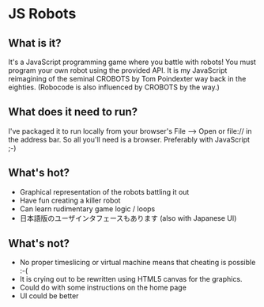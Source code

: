 # JS Robots

## What is it?

It's a JavaScript programming game where you battle with robots! You must program your own robot using the provided API. It is my JavaScript reimagining of the seminal CROBOTS by Tom Poindexter way back in the eighties. (Robocode is also influenced by CROBOTS by the way.)

## What does it need to run?

I've packaged it to run locally from your browser's File --> Open or file:// in the address bar. So all you'll need is a browser. Preferably with JavaScript ;-)

## What's hot?

* Graphical representation of the robots battling it out
* Have fun creating a killer robot
* Can learn rudimentary game logic / loops
* 日本語版のユーザインタフェースもあります (also with Japanese UI)

## What's not?

* No proper timeslicing or virtual machine means that cheating is possible :-(
* It is crying out to be rewritten using HTML5 canvas for the graphics.
* Could do with some instructions on the home page
* UI could be better